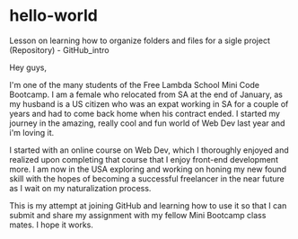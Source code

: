 # hello-world
Lesson on learning how to organize folders and files for a sigle project (Repository) - GitHub_intro

Hey guys,

I'm one of the many students of the Free Lambda School Mini Code Bootcamp.
I am a female who relocated from SA at the end of January, as my husband is a US citizen who was an expat working in SA for a couple of years and had to come back home when his contract ended. I started my journey in the amazing, really cool and fun world of Web Dev last year and i'm loving it. 

I started with an online course on Web Dev, which I thoroughly enjoyed and realized upon completing that course that I enjoy front-end development more. I am now in the USA exploring and working on honing my new found skill with the hopes of becoming a successful freelancer in the near future as I wait on my naturalization process.

This is my attempt at joining GitHub and learning how to use it so that I can submit and share my assignment with my fellow Mini Bootcamp class mates. I hope it works.
